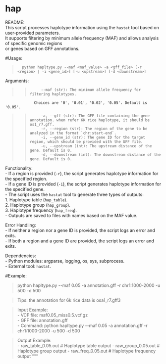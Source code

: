 # hap
README:  
This script processes haplotype information using the `hastat` tool based on user-provided parameters.  
It supports filtering by minimum allele frequency (MAF) and allows analysis of specific genomic regions  
or genes based on GFF annotations.  

#Usage:  
>		python hapltype.py --maf <maf_value> -a <gff_file> [-r <region> | -i <gene_id>] [-u <upstream>] [-d <downstream>]

Arguments:  
>>		    --maf (str): The minimum allele frequency for filtering haplotypes.   
                 Choices are '0', '0.01', '0.02', '0.05'. Default is '0.05'.  
>>		    -a, --gff (str): The GFF file containing the gene annotation. when refer 6K rice haplotype, it should be os1_r7.gff.  
>>		    -r, --region (str): The region of the gene to be analyzed in the format `chr:start-end`.  
>>		    -i, --gene_id (str): The gene ID for the target region, which should be provided with the GFF file.  
>>		    -u, --upstream (int): The upstream distance of the gene. Default is 0.  
>>		    -d, --downstream (int): The downstream distance of the gene. Default is 0.  
  
  
Functionality:    
    - If a region is provided (`-r`), the script generates haplotype information for the specified region.  
    - If a gene ID is provided (`-i`), the script generates haplotype information for the specified gene.  
    - The script uses the `hastat` tool to generate three types of outputs:  
        1. Haplotype table (`hap_table`).  
        2. Haplotype group (`hap_group`).  
        3. Haplotype frequency (`hap_freq`).  
    - Outputs are saved to files with names based on the MAF value.  

Error Handling:  
    - If neither a region nor a gene ID is provided, the script logs an error and exits.  
    - If both a region and a gene ID are provided, the script logs an error and exits.  

Dependencies:  
    - Python modules: argparse, logging, os, sys, subprocess.  
    - External tool: `hastat`.  

#Example:    
>    python hapltype.py --maf 0.05 -a annotation.gff -r chr1:1000-2000 -u 500 -d 500  

>Tips: the annotation for 6k rice data is osa1_r7.gff3     

>Input Example:    
    - VCF file: maf0.05_miss0.5.vcf.gz  
    - GFF file: annotation.gff  
    - Command: python hapltype.py --maf 0.05 -a annotation.gff -r chr1:1000-2000 -u 500 -d 500  

>Output Example:  
    - raw_table_0.05.out   # Haplotype table output
    - raw_group_0.05.out   # Haplotype group output
    - raw_freq_0.05.out    # Haplotype frequency output
"""
